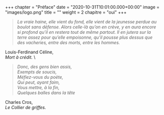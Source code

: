 +++
chapter = "Préface"
date = "2020-10-31T10:01:00.000+00:00"
image = "images/logo.png"
title = ""
weight = 2
chapitre = "oui"
+++

> *La vraie haine, elle vient du fond, elle vient de la jeunesse perdue au boulot sans défense.* 
> *Alors celle-là qu’on en crève, y en aura encore si profond qu’il en restera tout de même partout.* 
> *Il en jutera sur la terre assez pour qu’elle empoisonne, qu’il pousse plus dessus que des vacheries, entre des morts, entre les hommes.* 


Louis-Ferdinand Céline, \
*Mort à crédit.* 
\

> *Donc, des gens bien assis,* \
> *Exempts de soucis,* \
> *Méfiez-vous du poète,* \
> *Qui peut, ayant faim,* \
> *Vous mettre, à la fin,* \
> *Quelques balles dans la tête*


Charles Cros, \
*Le Collier de griffes.* 
